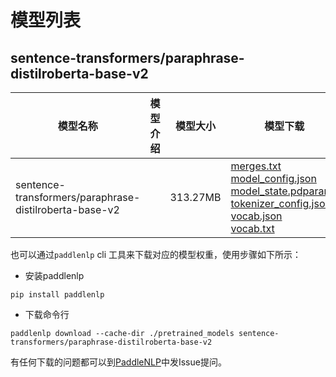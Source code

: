#  模型列表

## sentence-transformers/paraphrase-distilroberta-base-v2

| 模型名称 | 模型介绍 | 模型大小  | 模型下载 |
| --- | --- | --- | --- |
|sentence-transformers/paraphrase-distilroberta-base-v2|  | 313.27MB | [merges.txt](https://bj.bcebos.com/paddlenlp/models/community/sentence-transformers/paraphrase-distilroberta-base-v2/merges.txt)<br>[model_config.json](https://bj.bcebos.com/paddlenlp/models/community/sentence-transformers/paraphrase-distilroberta-base-v2/model_config.json)<br>[model_state.pdparams](https://bj.bcebos.com/paddlenlp/models/community/sentence-transformers/paraphrase-distilroberta-base-v2/model_state.pdparams)<br>[tokenizer_config.json](https://bj.bcebos.com/paddlenlp/models/community/sentence-transformers/paraphrase-distilroberta-base-v2/tokenizer_config.json)<br>[vocab.json](https://bj.bcebos.com/paddlenlp/models/community/sentence-transformers/paraphrase-distilroberta-base-v2/vocab.json)<br>[vocab.txt](https://bj.bcebos.com/paddlenlp/models/community/sentence-transformers/paraphrase-distilroberta-base-v2/vocab.txt) |

也可以通过`paddlenlp` cli 工具来下载对应的模型权重，使用步骤如下所示：

* 安装paddlenlp

```shell
pip install paddlenlp
```

* 下载命令行

```shell
paddlenlp download --cache-dir ./pretrained_models sentence-transformers/paraphrase-distilroberta-base-v2
```

有任何下载的问题都可以到[PaddleNLP](https://github.com/PaddlePaddle/PaddleNLP)中发Issue提问。